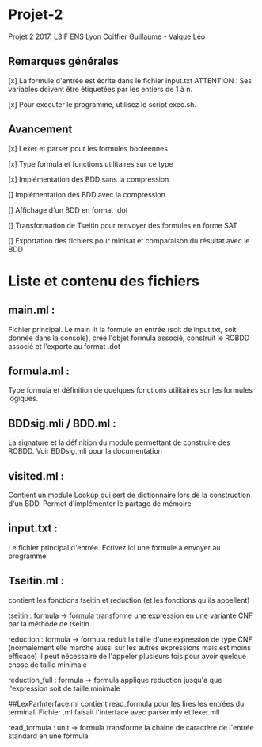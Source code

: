 # Projet-2
Projet 2 2017, L3IF ENS Lyon
Coiffier Guillaume - Valque Léo

## Remarques générales

[x] La formule d'entrée est écrite dans le fichier input.txt
    ATTENTION : Ses variables doivent être étiquetées par les entiers de 1 à n.

[x] Pour executer le programme, utilisez le script exec.sh.

## Avancement

[x] Lexer et parser pour les formules booléennes

[x] Type formula et fonctions utilitaires sur ce type

[x] Implémentation des BDD sans la compression

[] Implémentation des BDD avec la compression

[] Affichage d'un BDD en format .dot

[] Transformation de Tseitin pour renvoyer des formules en forme SAT

[] Exportation des fichiers pour minisat et comparaison du résultat avec le BDD

# Liste et contenu des fichiers

## main.ml :
Fichier principal. Le main lit la formule en entrée (soit de input.txt, soit donnée dans la console),
crée l'objet formula associé, construit le ROBDD associé et l'exporte au format .dot

## formula.ml :
Type formula et définition de quelques fonctions utilitaires sur les formules logiques.


## BDDsig.mli / BDD.ml :
  La signature et la définition du module permettant de construire des ROBDD. Voir BDDsig.mli pour la documentation

## visited.ml :
  Contient un module Lookup qui sert de dictionnaire lors de la construction d'un BDD. Permet d'implémenter le partage de mémoire

## input.txt :
  Le fichier principal d'entrée. Ecrivez ici une formule à envoyer au programme

## Tseitin.ml :
contient les fonctions tseitin et reduction (et les fonctions qu'ils
appellent)

tseitin : formula -> formula
  transforme une expression en une variante CNF par la méthode de tseitin

reduction : formula -> formula
  reduit la taille d'une expression de type CNF (normalement elle marche aussi sur les autres expressions mais est moins efficace)
  il peut nécessaire de l'appeler plusieurs fois pour avoir quelque chose de taille minimale

reduction_full : formula -> formula
  applique reduction jusqu'a que l'expression soit de taille minimale

##LexParInterface.ml
contient read_formula pour les lires les entrées du terminal. Fichier .ml faisait l'interface avec parser.mly et lexer.mll

read_formula : unit -> formula
  transforme la chaine de caractère de l'entrée standard en une formula
